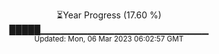 <p align="center">
⏳Year Progress (17.60 %) <br>
█████▁▁▁▁▁▁▁▁▁▁▁▁▁▁▁▁▁▁▁▁▁▁▁▁▁ <br>
<sub>Updated: Mon, 06 Mar 2023 06:02:57 GMT</sub>
</p>

